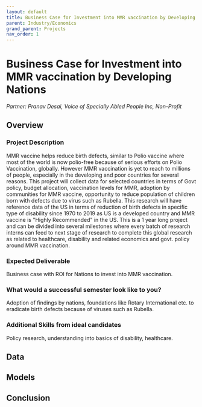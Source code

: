 ```yaml
---
layout: default
title: Business Case for Investment into MMR vaccination by Developing Nations
parent: Industry/Economics
grand_parent: Projects
nav_order: 1
---
```



# Business Case for Investment into MMR vaccination by Developing Nations
*Partner: Pranav Desai, Voice of Specially Abled People Inc, Non-Profit*

## Overview
### Project Description
MMR vaccine helps reduce birth defects, similar to Polio vaccine where most of the world is now polio-free because of serious efforts on Polio Vaccination, globally. However MMR vaccination is yet to reach to millions of people, especially in the developing and poor countries for several reasons. This project will collect data for selected countries in terms of Govt policy, budget allocation, vaccination levels for MMR, adoption by communities for MMR vaccine, opportunity to reduce population of children born with defects due to virus such as Rubella. This research will have reference data of the US in terms of reduction of birth defects in specific type of disability since 1970 to 2019 as US is a developed country and MMR vaccine is "Highly Recommended" in the US. This is a 1 year long project and can be divided into several milestones where every batch of research interns can feed to next stage of research to complete this global research as related to healthcare, disability and related economics and govt. policy around MMR vaccination.
### Expected Deliverable
Business case with ROI for Nations to invest into MMR vaccination.
### What would a successful semester look like to you?
Adoption of findings by nations, foundations like Rotary International etc. to eradicate birth defects because of viruses such as Rubella.
### Additional Skills from ideal candidates
Policy research, understanding into basics of disability, healthcare.

## Data

## Models

## Conclusion


```python

```
